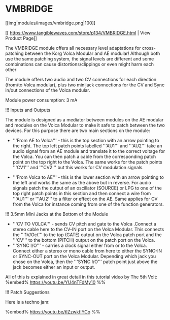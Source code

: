 # VMBRIDGE
[[img|modules/images/vmbridge.png|100]]

[[ https://www.tangiblewaves.com/store/p134/VMBRIDGE.html | View Product Page]]

The VMBRIDGE module offers all necessary level adaptations for cross-patching between the Korg Volca Modular and AE modular! Although both use the same patching system, the signal levels are different and some combinations can cause distortions/clippings or even might harm each other

The module offers two audio and two CV connections for each direction (from/to Volca modular), plus two minijack connections for the CV and Sync in/out connections of the Volca modular.

Module power consumption: 3 mA

!!! Inputs and Outputs

The module is designed as a mediator between modules on the AE modular and modules on the Volca Modular to make it safe to patch between the two devices. For this purpose there are two main sections on the module:

* '''From AE to Volca''' - this is the top section with an arrow pointing to the right. The top left patch points labelled '''AU1''' and '''AU2''' take an audio signal from an AE module and translate it to the correct voltage for the Volca. You can then patch a cable from the corresponding patch point on the top right to the Volca. The same works for the patch points '''CV1''' and '''CV2''' but this works for CV modulation signals.

* '''From Volca to AE''' - this is the lower section with an arrow pointing to the left and works the same as the above but in reverse. For audio signals patch the output of an oscillator (SOURCE) or LPG to one of the top right patch points in this section and then connect a wire from '''AU1''' or '''AU2''' to a filter or effect on the AE. Same applies for CV from the Volca for instance coming from one of the function generators.

!!! 3.5mm Mini Jacks at the Bottom of the Module
* '''CV TO VOLCA''' - sends CV pitch and gate to the Volca .Connect a stereo cable here to the CV-IN port on the Volca Modular. This connects the '''1V/Oct''' to the top (GATE) output on the Volca patch port and the '''CV''' to the bottom (PITCH) output on the patch port on the Volca. 
* '''SYNC I/O''' - carries a clock signal either from or to the Volca. Connect either a stereo or mono cable from here to either the SYNC-IN or SYNC-OUT port on the Volca Modular. Depending which jack you chose on the Volca, then the '''SYNC I/O''' patch point just above the jack becomes either an input or output.

All of this is explained in great detail in this tutorial video by The 5th Volt:
%embed% https://youtu.be/YU4nTFdMy10 %%

!!! Patch Suggestions

Here is a techno jam:

%embed% https://youtu.be/tIZzwkfiYCo %%

